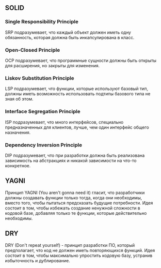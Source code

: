 ## SOLID

### Single Responsibility Principle

SRP подразумевает, что каждый объект должен иметь одну обязанность, которая должна быть инкапсулирована в класс.

### Open-Closed Principle

OCP подразумевает, что программные сущности должны быть открыты для расширения, но закрыты для изменения.

### Liskov Substitution Principle

LSP подразумевает, что функции, которые используют базовый тип, должны иметь возможность использовать подтипы базового типа не зная об этом.

### Interface Segregation Principle

ISP подразумевает, что много интерфейсов, специально предназначенных для клиентов, лучше, чем один интерфейс общего назначения.

### Dependency Inversion Principle

DIP подразумевает, что при разработки должна быть реализована зависимость на абстракциях и никакой зависимости на что-то конкретное.

## YAGNI

Принцип YAGNI (You aren't gonna need it) гласит, что разработчики должны создавать функции только тогда, когда они необходимы, вместо того, чтобы пытаться предсказать будущие потребности. Идея состоит в том, чтобы избежать создание ненужной сложности в кодовой базе, добавляя только те функции, которые действительно необходимы.

## DRY

DRY (Don't repeat yourself) - принцип разработки ПО, который предполагает, что код не должен иметь повторяющихся функций. Идея состоит в том, чтобы максимально упростить кодовую базу, устранив избыточность и дублирование.